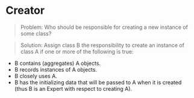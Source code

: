 # Creator

> Problem: Who should be responsible for creating a new instance of some class?

> Solution: Assign class B the responsibility to create an instance of class A if one or more of the following is true:

* B contains (aggregates) A objects.
* B records instances of A objects.
* B closely uses A.
* B has the initializing data that will be passed to A when it is created (thus B is an Expert with respect to creating A).

